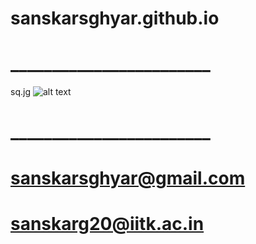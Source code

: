 # sanskarsghyar.github.io
# ________________________
<img>sq.jg</img>
![alt text](https://github.com/sanskarsghyar/sanskarsghyar.github.io/blob/sq/image.jpg?raw=true)
# ________________________
# sanskarsghyar@gmail.com
# sanskarg20@iitk.ac.in
